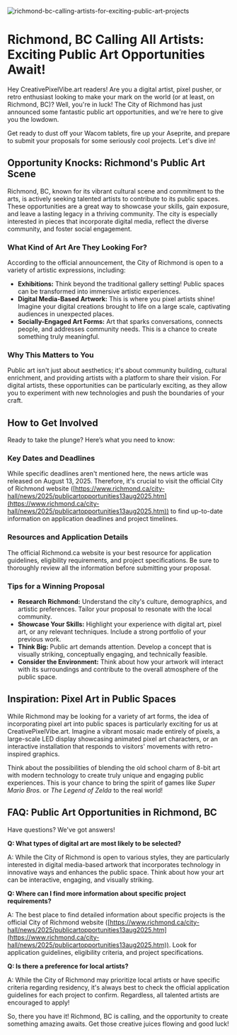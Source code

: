 ![richmond-bc-calling-artists-for-exciting-public-art-projects](https://images.pexels.com/photos/2261165/pexels-photo-2261165.jpeg?auto=compress&cs=tinysrgb&fit=crop&h=627&w=1200)

# Richmond, BC Calling All Artists: Exciting Public Art Opportunities Await!

Hey CreativePixelVibe.art readers! Are you a digital artist, pixel pusher, or retro enthusiast looking to make your mark on the world (or at least, on Richmond, BC)? Well, you're in luck! The City of Richmond has just announced some fantastic public art opportunities, and we're here to give you the lowdown.

Get ready to dust off your Wacom tablets, fire up your Aseprite, and prepare to submit your proposals for some seriously cool projects. Let's dive in!

## Opportunity Knocks: Richmond's Public Art Scene

Richmond, BC, known for its vibrant cultural scene and commitment to the arts, is actively seeking talented artists to contribute to its public spaces. These opportunities are a great way to showcase your skills, gain exposure, and leave a lasting legacy in a thriving community. The city is especially interested in pieces that incorporate digital media, reflect the diverse community, and foster social engagement.

### What Kind of Art Are They Looking For?

According to the official announcement, the City of Richmond is open to a variety of artistic expressions, including:

*   **Exhibitions:** Think beyond the traditional gallery setting! Public spaces can be transformed into immersive artistic experiences.
*   **Digital Media-Based Artwork:** This is where you pixel artists shine! Imagine your digital creations brought to life on a large scale, captivating audiences in unexpected places.
*   **Socially-Engaged Art Forms:** Art that sparks conversations, connects people, and addresses community needs. This is a chance to create something truly meaningful.

### Why This Matters to You

Public art isn't just about aesthetics; it's about community building, cultural enrichment, and providing artists with a platform to share their vision. For digital artists, these opportunities can be particularly exciting, as they allow you to experiment with new technologies and push the boundaries of your craft.

## How to Get Involved

Ready to take the plunge? Here’s what you need to know:

### Key Dates and Deadlines

While specific deadlines aren't mentioned here, the news article was released on August 13, 2025. Therefore, it's crucial to visit the official City of Richmond website ([https://www.richmond.ca/city-hall/news/2025/publicartopportunities13aug2025.htm](https://www.richmond.ca/city-hall/news/2025/publicartopportunities13aug2025.htm)) to find up-to-date information on application deadlines and project timelines.

### Resources and Application Details

The official Richmond.ca website is your best resource for application guidelines, eligibility requirements, and project specifications. Be sure to thoroughly review all the information before submitting your proposal.

### Tips for a Winning Proposal

*   **Research Richmond:** Understand the city's culture, demographics, and artistic preferences. Tailor your proposal to resonate with the local community.
*   **Showcase Your Skills:** Highlight your experience with digital art, pixel art, or any relevant techniques. Include a strong portfolio of your previous work.
*   **Think Big:** Public art demands attention. Develop a concept that is visually striking, conceptually engaging, and technically feasible.
*   **Consider the Environment:** Think about how your artwork will interact with its surroundings and contribute to the overall atmosphere of the public space.

## Inspiration: Pixel Art in Public Spaces

While Richmond may be looking for a variety of art forms, the idea of incorporating pixel art into public spaces is particularly exciting for us at CreativePixelVibe.art. Imagine a vibrant mosaic made entirely of pixels, a large-scale LED display showcasing animated pixel art characters, or an interactive installation that responds to visitors' movements with retro-inspired graphics. 

Think about the possibilities of blending the old school charm of 8-bit art with modern technology to create truly unique and engaging public experiences. This is your chance to bring the spirit of games like *Super Mario Bros.* or *The Legend of Zelda* to the real world!

## FAQ: Public Art Opportunities in Richmond, BC

Have questions? We've got answers!

**Q: What types of digital art are most likely to be selected?**

A: While the City of Richmond is open to various styles, they are particularly interested in digital media-based artwork that incorporates technology in innovative ways and enhances the public space. Think about how your art can be interactive, engaging, and visually striking.

**Q: Where can I find more information about specific project requirements?**

A: The best place to find detailed information about specific projects is the official City of Richmond website ([https://www.richmond.ca/city-hall/news/2025/publicartopportunities13aug2025.htm](https://www.richmond.ca/city-hall/news/2025/publicartopportunities13aug2025.htm)). Look for application guidelines, eligibility criteria, and project specifications.

**Q: Is there a preference for local artists?**

A: While the City of Richmond may prioritize local artists or have specific criteria regarding residency, it's always best to check the official application guidelines for each project to confirm. Regardless, all talented artists are encouraged to apply!

So, there you have it! Richmond, BC is calling, and the opportunity to create something amazing awaits. Get those creative juices flowing and good luck!
